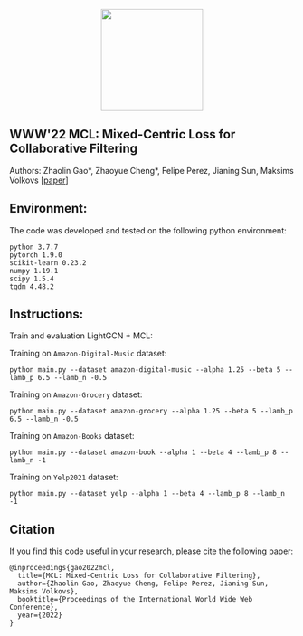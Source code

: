 <p align="center">
<a href="https://layer6.ai/"><img src="https://github.com/layer6ai-labs/DropoutNet/blob/master/logs/logobox.jpg" width="180"></a>
</p>

## WWW'22 MCL: Mixed-Centric Loss for Collaborative Filtering 

Authors: Zhaolin Gao*, Zhaoyue Cheng*, Felipe Perez, Jianing Sun, Maksims Volkovs
[[paper](https://github.com/layer6ai-labs/MCL/blob/master/pdf/www2022_mcl.pdf)]

<a name="Environment"/>

## Environment:

The code was developed and tested on the following python environment:
```
python 3.7.7
pytorch 1.9.0
scikit-learn 0.23.2
numpy 1.19.1
scipy 1.5.4
tqdm 4.48.2
```
<a name="instructions"/>

## Instructions:

Train and evaluation LightGCN + MCL:

Training on `Amazon-Digital-Music` dataset:
```
python main.py --dataset amazon-digital-music --alpha 1.25 --beta 5 --lamb_p 6.5 --lamb_n -0.5
```

Training on `Amazon-Grocery` dataset:
```
python main.py --dataset amazon-grocery --alpha 1.25 --beta 5 --lamb_p 6.5 --lamb_n -0.5
```

Training on `Amazon-Books` dataset:
```
python main.py --dataset amazon-book --alpha 1 --beta 4 --lamb_p 8 --lamb_n -1
```

Training on `Yelp2021` dataset:
```
python main.py --dataset yelp --alpha 1 --beta 4 --lamb_p 8 --lamb_n -1
```

<a name="citation"/>

## Citation

If you find this code useful in your research, please cite the following paper:

    @inproceedings{gao2022mcl,
      title={MCL: Mixed-Centric Loss for Collaborative Filtering},
      author={Zhaolin Gao, Zhaoyue Cheng, Felipe Perez, Jianing Sun, Maksims Volkovs},
      booktitle={Proceedings of the International World Wide Web Conference},
      year={2022}
    }


